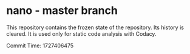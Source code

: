 # nano - master branch

This repository contains the frozen state of the repository.
Its history is cleared. It is used only for static code
analysis with Codacy.

Commit Time: 1727406475